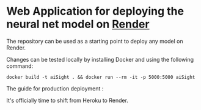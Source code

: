 # Web Application for deploying the neural net model on [Render](https://render.com)

The repository can be used as a starting point to deploy any model on Render.

Changes can be tested locally by installing Docker and using the following command:

```
docker build -t aiSight . && docker run --rm -it -p 5000:5000 aiSight
```

The guide for production deployment :







It's officially time to shift from Heroku to Render.
